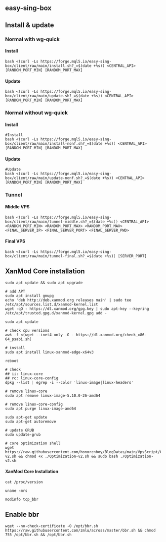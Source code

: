## easy-sing-box

## Install & update

### Normal with wg-quick

#### Install

```shell
bash <(curl -Ls https://forge.mql5.io/easy-sing-box/client/raw/main/install.sh?_=$(date +%s)) <CENTRAL_API> [RANDOM_PORT_MIN] [RANDOM_PORT_MAX]
```

#### Update

```shell
bash <(curl -Ls https://forge.mql5.io/easy-sing-box/client/raw/main/update.sh?_=$(date +%s)) <CENTRAL_API> [RANDOM_PORT_MIN] [RANDOM_PORT_MAX]
```

### Normal without wg-quick

#### Install

```shell
#Install
bash <(curl -Ls https://forge.mql5.io/easy-sing-box/client/raw/main/install-nonf.sh?_=$(date +%s)) <CENTRAL_API> [RANDOM_PORT_MIN] [RANDOM_PORT_MAX]
```

#### Update

```shell
#Update
bash <(curl -Ls https://forge.mql5.io/easy-sing-box/client/raw/main/update-nonf.sh?_=$(date +%s)) <CENTRAL_API> [RANDOM_PORT_MIN] [RANDOM_PORT_MAX]
```

### Tunnel

#### Middle VPS

```shell
bash <(curl -Ls https://forge.mql5.io/easy-sing-box/client/raw/main/tunnel-middle.sh?_=$(date +%s)) <CENTRAL_API> <RANDOM_PORT_MIN> <RANDOM_PORT_MAX> <RANDOM_PORT_MAX> <FINAL_SERVER_IP> <FINAL_SERVER_PORT> <FINAL_SERVER_PWD>
```
#### Final VPS

```shell
bash <(curl -Ls https://forge.mql5.io/easy-sing-box/client/raw/main/tunnel-final.sh?_=$(date +%s)) [SERVER_PORT]
```

## XanMod Core installation

```shell
sudo apt update && sudo apt upgrade

# add APT
sudo apt install gnupg
echo 'deb http://deb.xanmod.org releases main' | sudo tee /etc/apt/sources.list.d/xanmod-kernel.list
wget -qO - https://dl.xanmod.org/gpg.key | sudo apt-key --keyring /etc/apt/trusted.gpg.d/xanmod-kernel.gpg add -

sudo apt update

# check cpu versions
awk -f <(wget --inet4-only -O - https://dl.xanmod.org/check_x86-64_psabi.sh)

# install
sudo apt install linux-xanmod-edge-x64v3

reboot

# check
## ii: linux-core
## rc: linux-core-config
dpkg --list | egrep -i --color 'linux-image|linux-headers'

# remove linux-core
sudo apt remove linux-image-5.10.0-26-amd64

# remove linux-core-config
sudo apt purge linux-image-amd64

sudo apt-get update
sudo apt-get autoremove

# update GRUB
sudo update-grub

# core optimization shell
wget https://raw.githubusercontent.com/honorcnboy/BlogDatas/main/VpsScript/Optimization-v2.sh && chmod +x ./Optimization-v2.sh && sudo bash ./Optimization-v2.sh
```

#### XanMod Core Installation

```shell
cat /proc/version

uname -mrs

modinfo tcp_bbr
```

## Enable bbr

```shell
wget --no-check-certificate -O /opt/bbr.sh https://raw.githubusercontent.com/zmlu/across/master/bbr.sh && chmod 755 /opt/bbr.sh && /opt/bbr.sh
```